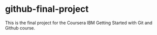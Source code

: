 # github-final-project
This is the final project for the Coursera IBM Getting Started with Git and Github course.
